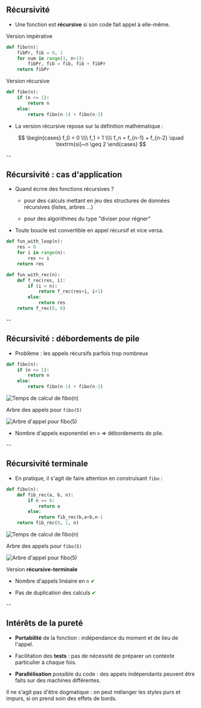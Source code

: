 ## Récursivité

- Une fonction est **récursive** si son code fait appel à elle-même.

<div class="half">

Version impérative <!-- .element: class="title" -->

```python
def fibo(n):
    fibPr, fib = 0, 1
    for num in range(1, n+1):
        fibPr, fib = fib, fib + fibPr
    return fibPr
```

</div>

<div class="half">

Version récursive <!-- .element: class="title" -->

```python
def fibo(n):
	if (n <= 1):
		return n
	else:
		return fibo(n-1) + fibo(n-2)
```

</div>

- La version récursive repose sur la définition mathématique&nbsp;:

$$
\begin{cases}
f_0 = 0 \\\\
f_1 = 1 \\\\
f_n = f_{n-1} + f_{n-2} \quad \textrm{si}~n \geq 2
\end{cases}
$$
<!-- .element: style="margin-top:-20px" -->


--

## Récursivité : cas d'application

- Quand écrire des fonctions récursives&nbsp;?

	* pour des calculs mettant en jeu des structures de données
      récursives (listes, arbres &hellip;)

	* pour des algorithmes du type "diviser pour régner"

- Toute boucle est convertible en appel récursif et vice versa.

<div class="half" style="width:44%">

```python
def fun_with_loop(n):
	res = 0
	for i in range(n):
		res += i
	return res
```

</div>

<div class="half" style="width:53%">

```python
def fun_with_rec(n):
    def f_rec(res, i):
        if (i < n):
            return f_rec(res+i, i+1)
        else:
            return res
    return f_rec(0, 0)
```

</div>


--

## Récursivité : débordements de pile

- Problème : les appels récursifs parfois trop nombreux

<div class="half">

```python
def fibo(n):
    if (n <= 1):
        return n
    else:
        return fibo(n-1) + fibo(n-2)
```

![Temps de calcul de fibo(n)](prog/images/functional/fibo_exp.png)
 <!-- .element: class="stretch" style="max-width: 70%;margin-top: -20px" -->


</div>

<div class="half">

Arbre des appels pour `fibo(5)`
<!-- .element: class="title" style="font-size:24px; text-align:center" -->

![Arbre d'appel pour fibo(5)](prog/images/functional/fiboexpcall.svg)

</div>

- Nombre d'appels exponentiel en `n` $\Rightarrow$ débordements de pile.


--

## Récursivité terminale

- En pratique, il s'agit de faire attention en construisant `fibo`&nbsp;:

<div class="half" style="width:51%">

```python
def fibo(n):
    def fib_rec(a, b, n):
		if n == 0:
			return a
		else:
			return fib_rec(b,a+b,n-1)
    return fib_rec(0, 1, n)
```

![Temps de calcul de fibo(n)](prog/images/functional/fibo_lin.png)
<!-- .element: class="stretch" style="max-width: 70%;margin-left: 15%;margin-top: -20px" -->

</div>

<div class="half" style="width:47%">

Arbre des appels pour `fibo(5)`
<!-- .element: class="title" style="font-size:24px; text-align:center" -->

![Arbre d'appel pour fibo(5)](prog/images/functional/fibolincall.svg)
<!-- .element: style="max-width:60%; margin-left:20%" -->

Version **récursive-terminale**
<!-- .element: class="title" style="font-size:24px; text-align:center; margin-top:-30px" -->

</div>

- Nombre d'appels linéaire en `n` <span style="color:green">✔</span>
<!-- .element: style="margin-top:-20px" -->

- Pas de duplication des calculs <span style="color:green">✔</span>
<!-- .element: style="margin-top:-20px" -->


--

## Intérêts de la pureté

- **Portabilité** de la fonction : indépendance du moment et de lieu
  de l'appel.

- Facilitation des **tests** : pas de nécessité de préparer un
  contexte particulier à chaque fois.

- **Parallélisation** possible du code : des appels indépendants
  peuvent être faits sur des machines différentes.

Il ne s'agit pas d'être dogmatique : on peut mélanger les styles purs
et impurs, si on prend soin des effets de bords.
<!-- .element: class="title" style="margin-top:50px" -->

